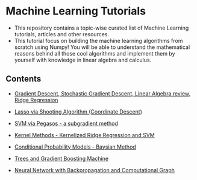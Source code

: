 # Machine Learning Tutorials 
- This repository contains a topic-wise curated list of Machine Learning tutorials, articles and other resources.
- This tutorial focus on building the machine learning algorithms from scratch using Numpy! You will be able to understand the mathematical reasons behind all those cool algorithms and implement them by yourself with knowledge in linear algebra and calculus.

## Contents
- [Gradient Descent, Stochastic Gradient Descent, Linear Algebra review, Ridge Regression](https://github.com/RoyZihao/Machine_Learning_from_scratch/tree/master/RidgeReg_Gradient_SGD)

- [Lasso via Shooting Algorithm (Coordinate Descent)](https://github.com/RoyZihao/Machine_Learning_from_scratch/tree/master/Lasso_Shooting_Algorithm)

- [SVM via Pegasos -  a subgradient method](https://github.com/RoyZihao/Machine_Learning_from_scratch/tree/master/SVM_Sentiment_Analysis)

- [Kernel Methods -  Kernelized Ridge Regression and SVM](https://github.com/RoyZihao/Machine_Learning_from_scratch/tree/master/Kernel_Methods)

- [Conditional Probability Models - Baysian Method](https://github.com/RoyZihao/Machine_Learning_from_scratch/tree/master/Conditional_Probability_Model)

- [Trees and Gradient Boosting Machine](https://github.com/RoyZihao/Machine_Learning_from_scratch/tree/master/Trees_Gradient_Boosting)

- [Neural Network with Backpropagation and Computational Graph](https://github.com/RoyZihao/Machine_Learning_from_scratch/tree/master/Neural_Network_Backpropagation)

